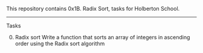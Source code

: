 This repository contains 0x1B. Radix Sort, tasks for Holberton School.

<hr />

Tasks

0. Radix sort
Write a function that sorts an array of integers in ascending order using the Radix sort algorithm